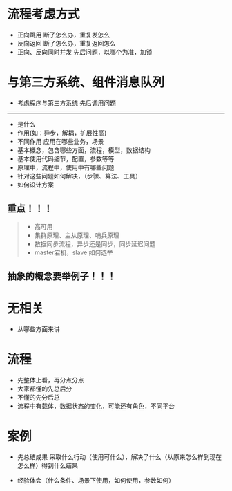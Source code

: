 # 流程考虑方式
- 正向跳用 断了怎么办，重复发怎么
- 反向返回 断了怎么办，重复返回怎么
- 正向、反向同时并发 先后问题，以哪个为准，加锁

# 与第三方系统、组件消息队列
- 考虑程序与第三方系统 先后调用问题

------------------------------------------------------------------
- 是什么
- 作用(如：异步，解耦，扩展性高)
- 不同作用 应用在哪些业务，场景
- 基本概念，包含哪些方面，流程，模型，数据结构
- 基本使用代码细节，配置，参数等等
- 原理中，流程中，使用中有哪些问题
- 针对这些问题如何解决，（步骤、算法、工具）
- 如何设计方案

## 重点！！！
> - 高可用
> - 集群原理、主从原理、哨兵原理
> - 数据同步流程，异步还是同步，同步延迟问题
> - master宕机，slave 如何选举

## 抽象的概念要举例子！！！


# 无相关
- 从哪些方面来讲
# 流程
- 先整体上看，再分点分点
- 大家都懂的先总后分
- 不懂的先分后总
- 流程中有载体，数据状态的变化，可能还有角色，不同平台
# 案例
- 先总结成果 采取什么行动（使用可什么），解决了什么（从原来怎么样到现在怎么样）得到什么结果

- 经验体会（什么条件、场景下使用，如何使用，参数如何）
